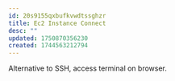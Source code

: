 ```yaml
---
id: 20s9155qxbufkvwdtssghzr
title: Ec2 Instance Connect
desc: ""
updated: 1750870356230
created: 1744563212794
---
```


Alternative to SSH, access terminal on browser.
